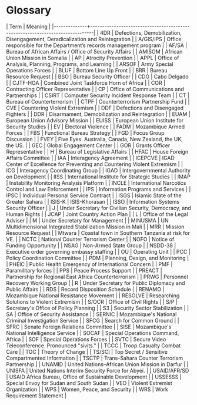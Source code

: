 
# Glossary

| Term         | Meaning                                                                       |
|--------------+-------------------------------------------------------------------------------|
| 4DR          | Defections, Demobilization, Disengagement, Deradicalization and Reintegration |
| A/GIS/IPS    | Office responsible for the Department’s records management program            |
| AF/SA        | Bureau of African Affairs / Office of Security Affairs                        |
| AMISOM       | African Union Mission in Somalia                                              |
| AP           | Atrocity Prevention                                                           |
| APPL         | Office of Analysis, Planning, Programs, and Learning                          |
| ARSOF        | Army Special Operations Forces                                                |
| BLUF         | Bottom Line Up Front                                                          |
| BRR          | Bureau Resource Request                                                       |
| BSO          | Bureau Security Officer                                                       |
| CDG          | Cabo Delgado                                                                  |
| CJTF-HOA     | Combined Joint Taskforce Horn of Africa                                       |
| COR          | Contracting Officer Representative                                            |
| CP           | Office of Communications and Partnerships                                     |
| CSIRT        | Computer Security Incident Response Team                                      |
| CT           | Bureau of Counterterrorism                                                    |
| CTPF         | Counterterrorism Partnership Fund                                             |
| CVE          | Countering Violent Extremism                                                  |
| DDF          | Defections and Disengaged Fighters                                            |
| DDR          | Disarmament, Demobilization and Reintegration                                 |
| EUAM         | European Union Advisory Mission                                               |
| EUISS        | European Union Institute for Security Studies                                 |
| EV           | Electoral Violence                                                            |
| FADM         | Mozambique Armed Forces                                                       |
| FBS          | Functional Bureau Strategy                                                    |
| FGD          | Focus Group Discussion                                                        |
| FVEY         | Five Eyes. Australia, Canada, New Zealand, the UK, the US.                    |
| GEC          | Global Engagement Center                                                      |
| GOR          | Grants Officer Representative                                                 |
| H            | Bureau of Legislative Affairs                                                 |
| HFAC         | House Foreign Affairs Committee                                               |
| IAA          | Interagency Agreement                                                         |
| ICEPCVE      | IGAD Center of Excellence for Preventing and Countering Violent Extremism     |
| ICG          | Interagency Coordinating Group                                                |
| IGAD         | Intergovernmental Authority on Development                                    |
| IISS         | International Institute for Strategic Studies                                 |
| IMAP         | Instability Monitoring Analysis Platform                                      |
| INCLE        | International Narcotics Control and Law Enforcement                           |
| IPS          | Information Programs and Services                                             |
| IPSC         | Individual Personal Service Contract                                          |
| ISGS         | Islamic State of the Greater Sahara                                           |
| ISIS-K       | ISIS-Khorasan                                                                 |
| ISSO         | Information Systems Security Officer                                          |
| J            | Under Secretary for Civilian Security, Democracy, and Human Rights            |
| JCAP         | Joint Country Action Plan                                                     |
| L            | Office of the Legal Adviser                                                   |
| M            | Under Secretary for Management                                                |
| MINUSMA      | UN Multidimensional Integrated Stabilization Mission in Mali                  |
| MRR          | Mission Resource Request                                                      |
| Mtwara       | Coastal town in Southern Tanzania at risk for VE.                             |
| NCTC         | National Counter Terrorism Center                                             |
| NOFO         | Notice of Funding Opportunity                                                 |
| NSAG         | Non-Armed State Group                                                         |
| NSDD-38      | Executive order governing embassy staffing                                    |
| OU           | Operating Unit                                                                |
| PCC          | Policy Coordination Committee                                                 |
| PDM          | Planning, Design, and Monitoring                                              |
| PHEIC        | Public Health Emergency of International Concern                              |
| PMF          | Paramilitary forces                                                           |
| PPS          | Peace Process Support                                                         |
| PREACT       | Partnership for Regional East Africa Counterterrorism                         |
| PRWG         | Personnel Recovery Working Group                                              |
| R            | Under Secretary for Public Diplomacy and Public Affairs                       |
| RDS          | Record Disposition Schedule                                                   |
| RENAMO       | Mozambique National Resistance Movement                                       |
| RESOLVE      | Researching Solutions to Violent Extremism                                    |
| S/OCR        | Office of Civil Rights                                                        |
| S/P          | Secretary's Office of Policy Planning                                         |
| S3           | Security Sector Stabilization                                                 |
| SA           | Office of Security Assistance                                                 |
| SERNIC       | Mozambique's National Criminal Investigation Service                          |
| SFCG         | Search for Common Ground                                                      |
| SFRC         | Senate Foreign Relations Committee                                            |
| SISE         | Mozambique's National Intelligence Service                                    |
| SOCAF        | Special Operations Command, Africa                                            |
| SOF          | Special Operations Forces                                                     |
| SVTC         | Secure Video Teleconference. Pronounced "sivits."                             |
| TCCC         | Troop Casualty Combat Care                                                    |
| TOC          | Theory of Change                                                              |
| TS/SCI       | Top Secret / Sensitive Compartmented Information                              |
| TSCTP        | Trans-Sahara Counter Terrorism Partnership                                    |
| UNAMID       | United Nations–African Union Mission in Darfur                                |
| UNISFA       | United Nations Interim Security Force for Abyei.                              |
| USAID/AFR/SD | USAID Africa Bureau, Office of Sustainable Development                        |
| USSESSS      | Special Envoy for Sudan and South Sudan                                       |
| VEO          | Violent Extremist Organization                                                |
| WPS          | Women, Peace, and Security                                                    |
| WRS          | Work Requirement Statement                                                    |

